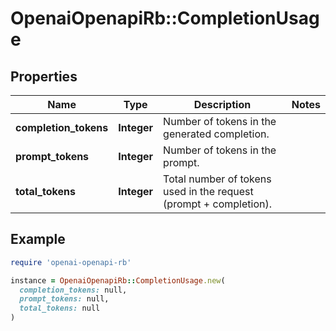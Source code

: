 # OpenaiOpenapiRb::CompletionUsage

## Properties

| Name | Type | Description | Notes |
| ---- | ---- | ----------- | ----- |
| **completion_tokens** | **Integer** | Number of tokens in the generated completion. |  |
| **prompt_tokens** | **Integer** | Number of tokens in the prompt. |  |
| **total_tokens** | **Integer** | Total number of tokens used in the request (prompt + completion). |  |

## Example

```ruby
require 'openai-openapi-rb'

instance = OpenaiOpenapiRb::CompletionUsage.new(
  completion_tokens: null,
  prompt_tokens: null,
  total_tokens: null
)
```

